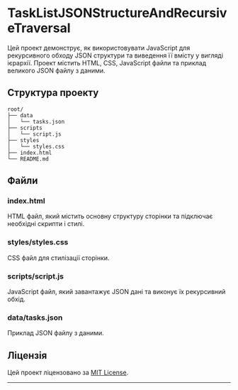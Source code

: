 # TaskListJSONStructureAndRecursiveTraversal

Цей проект демонструє, як використовувати JavaScript для рекурсивного обходу JSON структури та виведення її вмісту у вигляді ієрархії. Проект містить HTML, CSS, JavaScript файли та приклад великого JSON файлу з даними.

## Структура проекту

```
root/
├── data
│   └── tasks.json
├── scripts
│   └── script.js
├── styles
│   └── styles.css
├── index.html
└── README.md
```

## Файли

### index.html
HTML файл, який містить основну структуру сторінки та підключає необхідні скрипти і стилі.

### styles/styles.css
CSS файл для стилізації сторінки.

### scripts/script.js
JavaScript файл, який завантажує JSON дані та виконує їх рекурсивний обхід.

### data/tasks.json
Приклад JSON файлу з даними.

## Ліцензія

Цей проект ліцензовано за [MIT License](LICENSE).

---
